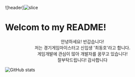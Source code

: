 ![header]![slice](https://capsule-render.vercel.app/api?type=slice&color=auto&height=200&text=Hi%20there👋&fontAlign=70&rotate=13&fontAlignY=25&desc=dongho's%20GitHub&descAlign=70.&descAlignY=fq)
# Welcom to my README!

<div align=center>
안녕하세요! 반갑습니다!<br>
저는 경기게임마이스터고 신입생 '최동호'라고 합니다.
<br> 게임개발에 관심이 많아 개발자를 꿈꾸고 있습니다!
<br> 잘부탁드립니다! 감사합니다
</div>

![GitHub stats](https://github-readme-stats.vercel.app/api?username=Choidongho08&count_private=true&show_icons=true&theme=solarized-light)

